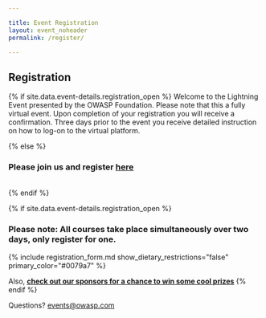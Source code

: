 ```yaml
---

title: Event Registration
layout: event_noheader
permalink: /register/

---
```


## Registration 
{% if site.data.event-details.registration_open %}
Welcome to the Lightning Event presented by the OWASP Foundation. Please note that this a fully virtual event. Upon completion of your registration you will receive a confirmation. Three days prior to the event you receive detailed instruction on how to log-on to the virtual platform. 

{% else %}
<br>
### Please join us and register [here](https://www.eventbrite.com/e/how-to-turn-your-cybersecurity-hobby-into-a-career-an-intro-to-bugbounties-tickets-137621959987?aff=OWASPwebsiteregistrationlink)
<br>
{% endif %}

{% if site.data.event-details.registration_open %}
### **Please note: All courses take place simultaneously over two days, only register for one.**

{% include registration_form.md show_dietary_restrictions="false" primary_color="#0079a7" %}

Also, **[check out our sponsors for a chance to win some cool prizes](/sponsors/swag/)**
{% endif %}


Questions? [events@owasp.com](mailto:events@owasp.com?subject=Lightning%20Event%20Inquiry)
